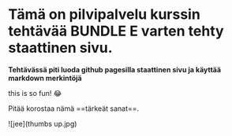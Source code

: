 # Tämä on pilvipalvelu kurssin tehtävää BUNDLE E varten tehty staattinen sivu.

**Tehtävässä piti luoda github pagesilla staattinen sivu ja käyttää markdown merkintöjä**

this is so fun! :joy:

Pitää korostaa nämä ==tärkeät sanat==.

![jee](thumbs up.jpg)